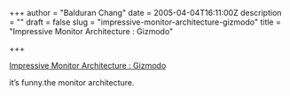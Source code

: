 +++
author = "Balduran Chang"
date = 2005-04-04T16:11:00Z
description = ""
draft = false
slug = "impressive-monitor-architecture-gizmodo"
title = "Impressive Monitor Architecture : Gizmodo"

+++


[Impressive Monitor Architecture : Gizmodo](http://www.gizmodo.com/gadgets/gadgets/impressive-monitor-architecture-038029.php)

it’s funny.the monitor architecture.

